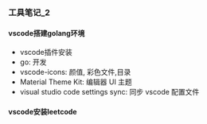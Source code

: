 ### 工具笔记_2

#### vscode搭建golang环境
* vscode插件安装
 * go: 开发
 * vscode-icons: 颜值, 彩色文件,目录
 * Material Theme Kit: 编辑器 UI 主题
 * visual studio code settings sync: 同步 vscode 配置文件


#### vscode安装leetcode
  


   
